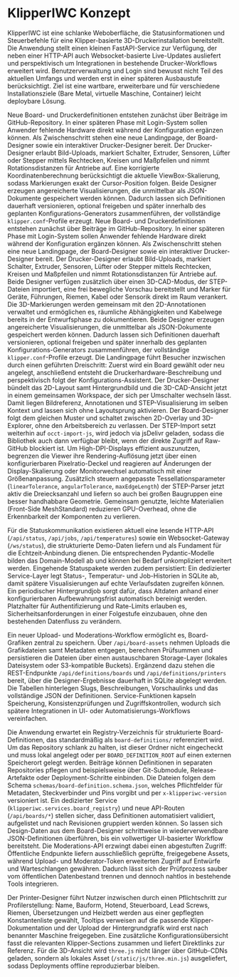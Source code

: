 # KlipperIWC Konzept

KlipperIWC ist eine schlanke Weboberfläche, die Statusinformationen und Steuerbefehle für eine Klipper-basierte 3D-Druckerinstallation bereitstellt. Die Anwendung stellt einen kleinen FastAPI-Service zur Verfügung, der neben einer HTTP-API auch Websocket-basierte Live-Updates ausliefert und perspektivisch um Integrationen in bestehende Drucker-Workflows erweitert wird. Benutzerverwaltung und Login sind bewusst nicht Teil des aktuellen Umfangs und werden erst in einer späteren Ausbaustufe berücksichtigt. Ziel ist eine wartbare, erweiterbare und für verschiedene Installationsziele (Bare Metal, virtuelle Maschine, Container) leicht deploybare Lösung.

Neue Board- und Druckerdefinitionen entstehen zunächst über Beiträge im GitHub-Repository. In einer späteren Phase mit Login-System sollen Anwender fehlende Hardware direkt während der Konfiguration ergänzen können. Als Zwischenschritt stehen eine neue Landingpage, der Board-Designer sowie ein interaktiver Drucker-Designer bereit. Der Drucker-Designer erlaubt Bild-Uploads, markiert Schalter, Extruder, Sensoren, Lüfter oder Stepper mittels Rechtecken, Kreisen und Maßpfeilen und nimmt Rotationsdistanzen für Antriebe auf. Eine korrigierte Koordinatenberechnung berücksichtigt die aktuelle ViewBox-Skalierung, sodass Markierungen exakt der Cursor-Position folgen. Beide Designer erzeugen angereicherte Visualisierungen, die unmittelbar als JSON-Dokumente gespeichert werden können. Dadurch lassen sich Definitionen dauerhaft versionieren, optional freigeben und später innerhalb des geplanten Konfigurations-Generators zusammenführen, der vollständige `klipper.conf`-Profile erzeugt.
Neue Board- und Druckerdefinitionen entstehen zunächst über Beiträge im GitHub-Repository. In einer späteren Phase mit Login-System sollen Anwender fehlende Hardware direkt während der Konfiguration ergänzen können. Als Zwischenschritt stehen eine neue Landingpage, der Board-Designer sowie ein interaktiver Drucker-Designer bereit. Der Drucker-Designer erlaubt Bild-Uploads, markiert Schalter, Extruder, Sensoren, Lüfter oder Stepper mittels Rechtecken, Kreisen und Maßpfeilen und nimmt Rotationsdistanzen für Antriebe auf. Beide Designer verfügen zusätzlich über einen 3D-CAD-Modus, der STEP-Dateien importiert, eine frei bewegliche Vorschau bereitstellt und Marker für Geräte, Führungen, Riemen, Kabel oder Sensorik direkt im Raum verankert. Die 3D-Markierungen werden gemeinsam mit den 2D-Annotationen verwaltet und ermöglichen es, räumliche Abhängigkeiten und Kabelwege bereits in der Entwurfsphase zu dokumentieren. Beide Designer erzeugen angereicherte Visualisierungen, die unmittelbar als JSON-Dokumente gespeichert werden können. Dadurch lassen sich Definitionen dauerhaft versionieren, optional freigeben und später innerhalb des geplanten Konfigurations-Generators zusammenführen, der vollständige `klipper.conf`-Profile erzeugt.
Die Landingpage führt Besucher inzwischen durch einen geführten Dreischritt: Zuerst wird ein Board gewählt oder neu angelegt, anschließend entsteht die Druckerhardware-Beschreibung und perspektivisch folgt der Konfigurations-Assistent. Der Drucker-Designer bündelt das 2D-Layout samt Hintergrundbild und die 3D-CAD-Ansicht jetzt in einem gemeinsamen Workspace, der sich per Umschalter wechseln lässt. Damit liegen Bildreferenz, Annotationen und STEP-Visualisierung im selben Kontext und lassen sich ohne Layoutsprung aktivieren. Der Board-Designer folgt dem gleichen Muster und schaltet zwischen 2D-Overlay und 3D-Explorer, ohne den Arbeitsbereich zu verlassen. Der STEP-Import setzt weiterhin auf `occt-import-js`, wird jedoch via jsDelivr geladen, sodass die Bibliothek auch dann verfügbar bleibt, wenn der direkte Zugriff auf Raw-GitHub blockiert ist. Um High-DPI-Displays effizient auszunutzen, begrenzen die Viewer ihre Rendering-Auflösung jetzt über einen konfigurierbaren Pixelratio-Deckel und reagieren auf Änderungen der Display-Skalierung oder Monitorwechsel automatisch mit einer Größenanpassung. Zusätzlich steuern angepasste Tessellationsparameter (`linearTolerance`, `angularTolerance`, `maxEdgeLength`) der STEP-Parser jetzt aktiv die Dreiecksanzahl und liefern so auch bei großen Baugruppen eine besser handhabbare Geometrie. Gemeinsam genutzte, leichte Materialien (Front-Side MeshStandard) reduzieren GPU-Overhead, ohne die Erkennbarkeit der Komponenten zu verlieren.

Für die Statuskommunikation existieren aktuell eine lesende HTTP-API (`/api/status`, `/api/jobs`, `/api/temperatures`) sowie ein Websocket-Gateway (`/ws/status`), die strukturierte Demo-Daten liefern und als Fundament für die Echtzeit-Anbindung dienen. Die entsprechenden Pydantic-Modelle bilden das Domain-Modell ab und können bei Bedarf unkompliziert erweitert werden. Eingehende Statuspakete werden zudem persistiert: Ein dedizierter Service-Layer legt Status-, Temperatur- und Job-Historien in SQLite ab, damit spätere Visualisierungen auf echte Verlaufsdaten zugreifen können. Ein periodischer Hintergrundjob sorgt dafür, dass Altdaten anhand einer konfigurierbaren Aufbewahrungsfrist automatisch bereinigt werden. Platzhalter für Authentifizierung und Rate-Limits erlauben es, Sicherheitsanforderungen in einer Folgestufe einzubauen, ohne den bestehenden Datenfluss zu verändern.

Ein neuer Upload- und Moderations-Workflow ermöglicht es, Board-Grafiken zentral zu speichern. Über `/api/board-assets` nehmen Uploads die Grafikdateien samt Metadaten entgegen, berechnen Prüfsummen und persistieren die Dateien über einen austauschbaren Storage-Layer (lokales Dateisystem oder S3-kompatible Buckets). Ergänzend dazu stehen die REST-Endpunkte `/api/definitions/boards` und `/api/definitions/printers` bereit, über die Designer-Ergebnisse dauerhaft in SQLite abgelegt werden. Die Tabellen hinterlegen Slugs, Beschreibungen, Vorschaulinks und das vollständige JSON der Definitionen. Service-Funktionen kapseln Speicherung, Konsistenzprüfungen und Zugriffskontrollen, wodurch sich spätere Integrationen in UI- oder Automatisierungs-Workflows vereinfachen.

Die Anwendung erwartet ein Registry-Verzeichnis für strukturierte Board-Definitionen, das standardmäßig als `board-definitions/` referenziert wird. Um das Repository schlank zu halten, ist dieser Ordner nicht eingecheckt und muss lokal angelegt oder per `BOARD_DEFINITION_ROOT` auf einen externen Speicherort gelegt werden. Beiträge können Definitionen in separaten Repositories pflegen und beispielsweise über Git-Submodule, Release-Artefakte oder Deployment-Schritte einbinden. Die Dateien folgen dem Schema `schemas/board-definition.schema.json`, welches Pflichtfelder für Metadaten, Steckverbinder und Pins vorgibt und per `x-klipperiwc-version` versioniert ist. Ein dedizierter Service (`klipperiwc.services.board_registry`) und neue API-Routen (`/api/boards/*`) stellen sicher, dass Definitionen automatisiert validiert, aufgelistet und nach Revisionen gruppiert werden können. So lassen sich Design-Daten aus dem Board-Designer schrittweise in wiederverwendbare JSON-Definitionen überführen, bis ein vollwertiger UI-basierter Workflow bereitsteht.
Die Moderations-API erzwingt dabei einen abgestuften Zugriff: Öffentliche Endpunkte liefern ausschließlich geprüfte, freigegebene Assets, während Upload- und Moderator-Token erweiterten Zugriff auf Entwürfe und Warteschlangen gewähren. Dadurch lässt sich der Prüfprozess sauber vom öffentlichen Datenbestand trennen und dennoch nahtlos in bestehende Tools integrieren.

Der Printer-Designer führt Nutzer inzwischen durch einen Pflichtschritt zur Profilerstellung: Name, Bauform, Hotend, Steuerboard, Lead Screws, Riemen, Übersetzungen und Heizbett werden aus einer gepflegten Konstantenliste gewählt, Tooltips verweisen auf die passende Klipper-Dokumentation und der Upload der Hintergrundgrafik wird erst nach benannter Maschine freigegeben. Eine zusätzliche Konfigurationsübersicht fasst die relevanten Klipper-Sections zusammen und liefert Direktlinks zur Referenz. Für die 3D-Ansicht wird `three.js` nicht länger über GitHub-CDNs geladen, sondern als lokales Asset (`/static/js/three.min.js`) ausgeliefert, sodass Deployments offline reproduzierbar bleiben.
